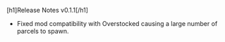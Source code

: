 [h1]Release Notes v0.1.1[/h1]

- Fixed mod compatibility with Overstocked causing a large number of parcels to spawn.